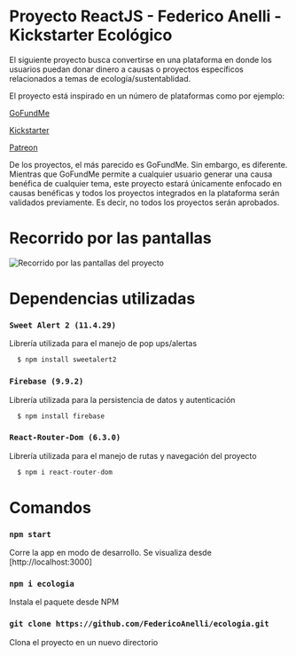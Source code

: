 # Proyecto ReactJS - Federico Anelli - Kickstarter Ecológico

El siguiente proyecto busca convertirse en una plataforma en donde los usuarios puedan donar dinero a causas o proyectos específicos relacionados a temas de ecología/sustentablidad.

El proyecto está inspirado en un número de plataformas como por ejemplo:

[GoFundMe](https://gofundme.com)

[Kickstarter](https://kickstarter.com)

[Patreon](https://www.patreon.com/)

De los proyectos, el más parecido es GoFundMe. Sin embargo, es diferente. Mientras que GoFundMe permite a cualquier usuario generar una causa benéfica de cualquier tema, este proyecto estará únicamente enfocado en causas benéficas y todos los proyectos integrados en la plataforma serán validados previamente. Es decir, no todos los proyectos serán aprobados.




# Recorrido por las pantallas


![Recorrido por las pantallas del proyecto](https://github.com/FedericoAnelli/ecologia/raw/main/src/components/assets/videoTutorial.gif)




# Dependencias utilizadas

### `Sweet Alert 2 (11.4.29)`

Librería utilizada para el manejo de pop ups/alertas
```javascript
  $ npm install sweetalert2
```

### `Firebase (9.9.2)`

Librería utilizada para la persistencia de datos y autenticación
```javascript
  $ npm install firebase
```

### `React-Router-Dom (6.3.0)`

Librería utilizada para el manejo de rutas y navegación del proyecto

```javascript
  $ npm i react-router-dom
```




# Comandos

### `npm start`

Corre la app en modo de desarrollo.
Se visualiza desde [http://localhost:3000]

### `npm i ecologia`

Instala el paquete desde NPM

### `git clone https://github.com/FedericoAnelli/ecologia.git`

Clona el proyecto en un nuevo directorio
